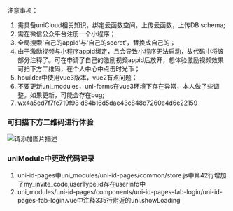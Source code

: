 注意事项：
1. 需具备uniCloud相关知识，绑定云函数空间，上传云函数，上传DB schema;
2. 需在微信公众平台注册一个小程序；
3. 全局搜索'自己的appid'与'自己的secret'，替换成自己的；
4. 由于激励视频与小程序appid绑定，且会导致小程序无法启动，故代码中将该部分注释了。可在申请了自己的激励视频appid后放开，想体验激励视频效果可扫下方二维码，在个人中心中点击时光币；
5. hbuilder中使用vue3版本，vue2有点问题；
6. 不要更新uni_modules，uni-forms在vue3环境下存在异常，本人做了些调整。如果更新，可能会存在bug;
7. wx4a5ed7f7fc719f98 d84b16d5dae43c848d7260e4d6e22159
### 可扫描下方二维码进行体验
![请添加图片描述](https://img-blog.csdnimg.cn/38352d90b1a84320891851686d19c8f2.jpeg)

### uniModule中更改代码记录
1. uni-id-pages中uni_modules/uni-id-pages/common/store.js中第42行增加了my_invite_code,userType,id存在userInfo中
2. uni_modules/uni-id-pages/components/uni-id-pages-fab-login/uni-id-pages-fab-login.vue中注释335行附近的uni.showLoading